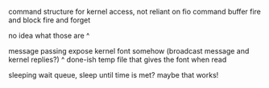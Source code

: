 command structure for kernel access, not reliant on fio
command buffer
fire and block
fire and forget

no idea what those are ^

message passing
expose kernel font somehow (broadcast message and kernel replies?)
^ done-ish temp file that gives the font when read

sleeping
wait queue, sleep until time is met? maybe that works!
